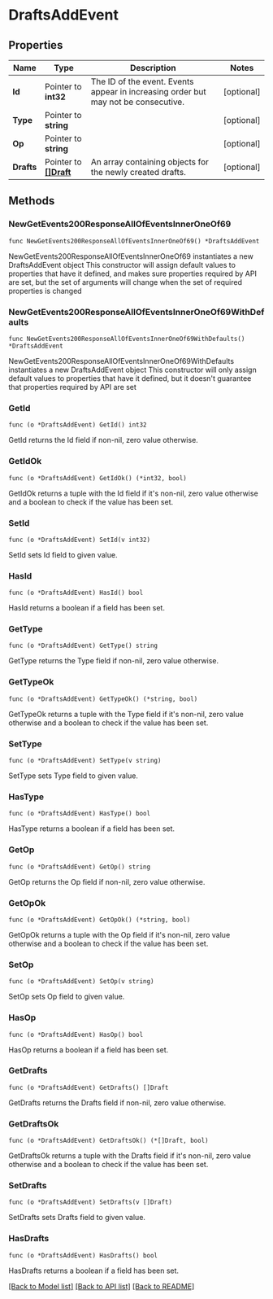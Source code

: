 # DraftsAddEvent

## Properties

Name | Type | Description | Notes
------------ | ------------- | ------------- | -------------
**Id** | Pointer to **int32** | The ID of the event. Events appear in increasing order but may not be consecutive.  | [optional] 
**Type** | Pointer to **string** |  | [optional] 
**Op** | Pointer to **string** |  | [optional] 
**Drafts** | Pointer to [**[]Draft**](Draft.md) | An array containing objects for the newly created drafts.  | [optional] 

## Methods

### NewGetEvents200ResponseAllOfEventsInnerOneOf69

`func NewGetEvents200ResponseAllOfEventsInnerOneOf69() *DraftsAddEvent`

NewGetEvents200ResponseAllOfEventsInnerOneOf69 instantiates a new DraftsAddEvent object
This constructor will assign default values to properties that have it defined,
and makes sure properties required by API are set, but the set of arguments
will change when the set of required properties is changed

### NewGetEvents200ResponseAllOfEventsInnerOneOf69WithDefaults

`func NewGetEvents200ResponseAllOfEventsInnerOneOf69WithDefaults() *DraftsAddEvent`

NewGetEvents200ResponseAllOfEventsInnerOneOf69WithDefaults instantiates a new DraftsAddEvent object
This constructor will only assign default values to properties that have it defined,
but it doesn't guarantee that properties required by API are set

### GetId

`func (o *DraftsAddEvent) GetId() int32`

GetId returns the Id field if non-nil, zero value otherwise.

### GetIdOk

`func (o *DraftsAddEvent) GetIdOk() (*int32, bool)`

GetIdOk returns a tuple with the Id field if it's non-nil, zero value otherwise
and a boolean to check if the value has been set.

### SetId

`func (o *DraftsAddEvent) SetId(v int32)`

SetId sets Id field to given value.

### HasId

`func (o *DraftsAddEvent) HasId() bool`

HasId returns a boolean if a field has been set.

### GetType

`func (o *DraftsAddEvent) GetType() string`

GetType returns the Type field if non-nil, zero value otherwise.

### GetTypeOk

`func (o *DraftsAddEvent) GetTypeOk() (*string, bool)`

GetTypeOk returns a tuple with the Type field if it's non-nil, zero value otherwise
and a boolean to check if the value has been set.

### SetType

`func (o *DraftsAddEvent) SetType(v string)`

SetType sets Type field to given value.

### HasType

`func (o *DraftsAddEvent) HasType() bool`

HasType returns a boolean if a field has been set.

### GetOp

`func (o *DraftsAddEvent) GetOp() string`

GetOp returns the Op field if non-nil, zero value otherwise.

### GetOpOk

`func (o *DraftsAddEvent) GetOpOk() (*string, bool)`

GetOpOk returns a tuple with the Op field if it's non-nil, zero value otherwise
and a boolean to check if the value has been set.

### SetOp

`func (o *DraftsAddEvent) SetOp(v string)`

SetOp sets Op field to given value.

### HasOp

`func (o *DraftsAddEvent) HasOp() bool`

HasOp returns a boolean if a field has been set.

### GetDrafts

`func (o *DraftsAddEvent) GetDrafts() []Draft`

GetDrafts returns the Drafts field if non-nil, zero value otherwise.

### GetDraftsOk

`func (o *DraftsAddEvent) GetDraftsOk() (*[]Draft, bool)`

GetDraftsOk returns a tuple with the Drafts field if it's non-nil, zero value otherwise
and a boolean to check if the value has been set.

### SetDrafts

`func (o *DraftsAddEvent) SetDrafts(v []Draft)`

SetDrafts sets Drafts field to given value.

### HasDrafts

`func (o *DraftsAddEvent) HasDrafts() bool`

HasDrafts returns a boolean if a field has been set.


[[Back to Model list]](../README.md#documentation-for-models) [[Back to API list]](../README.md#documentation-for-api-endpoints) [[Back to README]](../README.md)



